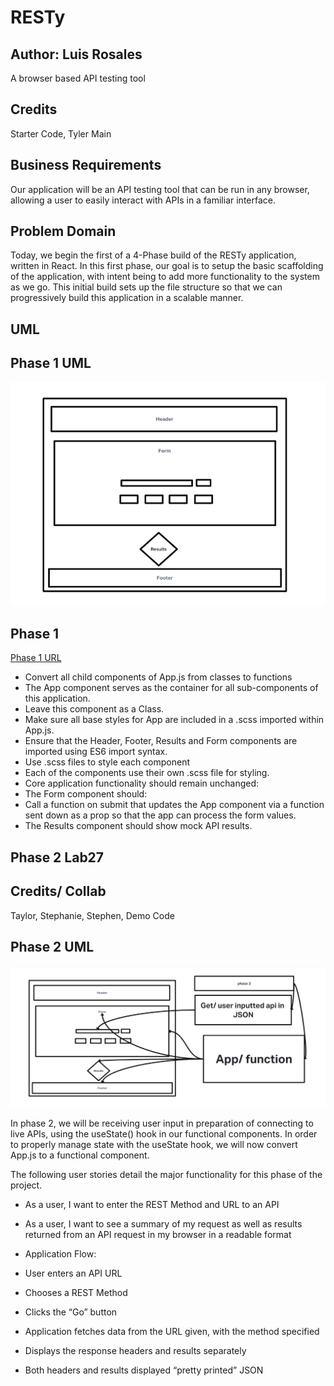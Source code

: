 # RESTy

## Author: Luis Rosales

A browser based API testing tool

## Credits

Starter Code, Tyler Main

## Business Requirements

Our application will be an API testing tool that can be run in any browser, allowing a user to easily interact with APIs in a familiar interface.

## Problem Domain

Today, we begin the first of a 4-Phase build of the RESTy application, written in React. In this first phase, our goal is to setup the basic scaffolding of the application, with intent being to add more functionality to the system as we go. This initial build sets up the file structure so that we can progressively build this application in a scalable manner.

## UML

## Phase 1 UML

![UML](./public/uml-lab26.png)

## Phase 1

[Phase 1 URL](https://codesandbox.io/p/github/RosalesJr/resty/lab26?file=%2FREADME.md&workspace=%257B%2522activeFileId%2522%253A%2522cl9niyv5u0002lrigbcn72avx%2522%252C%2522openFiles%2522%253A%255B%255D%252C%2522sidebarPanel%2522%253A%2522EXPLORER%2522%252C%2522gitSidebarPanel%2522%253A%2522COMMIT%2522%252C%2522sidekickItems%2522%253A%255B%257B%2522type%2522%253A%2522PREVIEW%2522%252C%2522taskId%2522%253A%2522start%2522%252C%2522port%2522%253A3000%252C%2522key%2522%253A%2522cl9njaj3l007s356h3yzxjjhq%2522%252C%2522isMinimized%2522%253Afalse%257D%255D%257D)

- Convert all child components of App.js from classes to functions
- The App component serves as the container for all sub-components of this application.
- Leave this component as a Class.
- Make sure all base styles for App are included in a .scss imported within App.js.
- Ensure that the Header, Footer, Results and Form components are imported using ES6 import syntax.
- Use .scss files to style each component
- Each of the components use their own .scss file for styling.
- Core application functionality should remain unchanged:
- The Form component should:
- Call a function on submit that updates the App component via a function sent down as a prop so that the app can process the form values.
- The Results component should show mock API results.

## Phase 2 Lab27

## Credits/ Collab

Taylor, Stephanie, Stephen, Demo Code

## Phase 2 UML 

![UML Lab27](./public/uml-lab27.png)

In phase 2, we will be receiving user input in preparation of connecting to live APIs, using the useState() hook in our functional components. In order to properly manage state with the useState hook, we will now convert App.js to a functional component.

The following user stories detail the major functionality for this phase of the project.

- As a user, I want to enter the REST Method and URL to an API
- As a user, I want to see a summary of my request as well as results returned from an API request in my browser in a readable format
- Application Flow:

- User enters an API URL
- Chooses a REST Method
- Clicks the “Go” button
- Application fetches data from the URL given, with the method specified
- Displays the response headers and results separately
- Both headers and results displayed “pretty printed” JSON